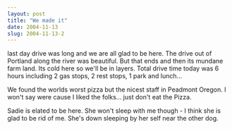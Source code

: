 ```yaml
---
layout: post
title: "We made it"
date: 2004-11-13
slug: 2004-11-13-2
---
```


last day drive was long and we are all glad to be here.  The drive out of Portland along the river was beautiful.  But that ends and then its mundane farm land.  Its cold here so we&apos;ll be in layers. Total drive time today was 6 hours including 2 gas stops, 2 rest stops, 1 park and lunch...

We found the worlds worst pizza but the nicest staff in Peadmont Oregon.  I won&apos;t say were cause I liked the folks... just don&apos;t eat the Pizza.

Sadie is elated to be here.  She won&apos;t sleep with me though - I think she is glad to be rid of me.  She&apos;s down sleeping by her self near the other dog.


